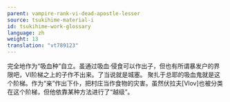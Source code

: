 ```yaml
---
parent: vampire-rank-vi-dead-apostle-lesser
source: tsukihime-material-i
id: tsukihime-work-glossary
language: zh
weight: 13
translation: "vt789123"
---
```


完全地作为“吸血种”自立。虽通过吸血·侵食可以作出子，但也有所谓暴发户的界限吧，VI阶梯之上的子作不出来。了当说就是城塞。
聚扎于总耶的吸血鬼就是这个阶梯。作为“亲”作出下仆，把村庄当作食物的灾害。虽然伏拉夫[Vlov]也被分类在这个阶梯，但他依靠某种方法进行了“越级”。
